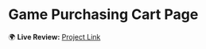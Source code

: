 # Game Purchasing Cart Page

🌍 **Live Review:** [Project Link](https://gamepurchasing.netlify.app/)
